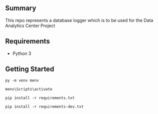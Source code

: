 ## Summary

This repo represents a database logger which is to be used for the Data Analytics Center Project

## Requirements

- Python 3

## Getting Started

`py -m venv menv`

`menv\Scripts\activate`

`pip install -r requirements.txt`

`pip install -r requirements-dev.txt`
